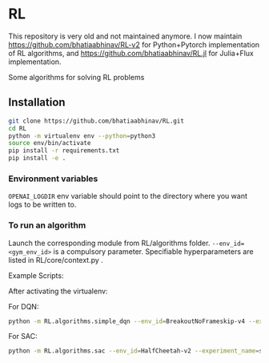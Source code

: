 # RL

This repository is very old and not maintained anymore. I now maintain https://github.com/bhatiaabhinav/RL-v2 for Python+Pytorch implementation of RL algorithms, and https://github.com/bhatiaabhinav/RL.jl for Julia+Flux implementation.


Some algorithms for solving RL problems

## Installation

```sh
git clone https://github.com/bhatiaabhinav/RL.git
cd RL
python -m virtualenv env --python=python3
source env/bin/activate
pip install -r requirements.txt
pip install -e .
```

### Environment variables

`OPENAI_LOGDIR` env variable should point to the directory where you want logs to be written to.

### To run an algorithm

Launch the corresponding module from RL/algorithms folder. `--env_id=<gym_env_id>` is a compulsory parameter. 
Specifiable hyperparameters are listed in RL/core/context.py .

Example Scripts:

After activating the virtualenv:

For DQN:
```bash
python -m RL.algorithms.simple_dqn --env_id=BreakoutNoFrameskip-v4 --experiment_name=SimpleDQN --double_dqn=False --dueling_dqn=False --experience_buffer_length=100000 --atari_clip_rewards=False --atari_episode_life=True --learning_rate=1e-4 --convs="[(16,8,4),(32,4,2),(32,3,1)]" --hidden_layers="[256]" --normalize_observations=False --minimum_experience=10000 --target_network_update_every=2000
```

For SAC:
```bash
python -m RL.algorithms.sac --env_id=HalfCheetah-v2 --experiment_name=sac --num_steps_to_run=500000 --normalize_observations=False --alpha=0.2 --actor_learning_rate=0.0003 --learning_rate=0.0003 --target_network_update_tau=0.005 --exploit_every=8 --minimum_experience=10000 --logstd_min=-20 --logstd_max=2 --num_critics=2 --init_scale=None --l2_reg=0 --train_every=1 --experience_buffer_length=1000000 --minibatch_size=100 --hidden_layers=[256,256] --gamma=0.99 --layer_norm=False --clip_gradients=None --record_returns=False --reward_scaling=1 --ignore_done_on_timelimit=True
```
